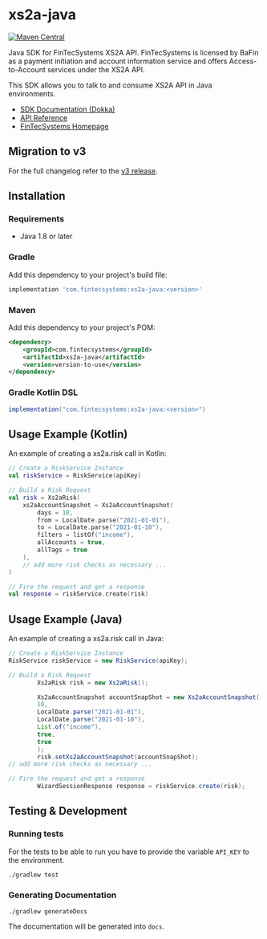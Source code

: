 # xs2a-java
[![Maven Central](https://img.shields.io/maven-central/v/com.fintecsystems/xs2a-java.svg?label=Maven%20Central)](https://search.maven.org/search?q=g:%22com.fintecsystems%22%20AND%20a:%22xs2a-java%22)

Java SDK for FinTecSystems XS2A API. FinTecSystems is licensed by BaFin as a payment initiation and account information service and
offers Access-to-Account services under the XS2A API.

This SDK allows you to talk to and consume XS2A API in Java environments.

- [SDK Documentation (Dokka)](https://docs.fintecsystems.com/xs2a-java/)
- [API Reference](https://docs.fintecsystems.com)
- [FinTecSystems Homepage](https://fintecsystems.com)

## Migration to v3

For the full changelog refer to the [v3 release](https://github.com/FinTecSystems/xs2a-java/releases/tag/3.0.0).

## Installation

### Requirements

- Java 1.8 or later

### Gradle
Add this dependency to your project's build file:
```groovy
implementation 'com.fintecsystems:xs2a-java:<version>'
```

### Maven
Add this dependency to your project's POM:
```xml
<dependency>
    <groupId>com.fintecsystems</groupId>
    <artifactId>xs2a-java</artifactId>
    <version>version-to-use</version>
</dependency>
```

### Gradle Kotlin DSL
```groovy
implementation("com.fintecsystems:xs2a-java:<version>")
```

## Usage Example (Kotlin)
An example of creating a xs2a.risk call in Kotlin:

```kotlin
// Create a RiskService Instance
val riskService = RiskService(apiKey)

// Build a Risk Request
val risk = Xs2aRisk(
    xs2aAccountSnapshot = Xs2aAccountSnapshot(
        days = 10,
        from = LocalDate.parse("2021-01-01"),
        to = LocalDate.parse("2021-01-10"),
        filters = listOf("income"),
        allAccounts = true,
        allTags = true
    ),
    // add more risk checks as necessary ...
)

// Fire the request and get a response
val response = riskService.create(risk)
```

## Usage Example (Java)
An example of creating a xs2a.risk call in Java:

```java
// Create a RiskService Instance
RiskService riskService = new RiskService(apiKey);

// Build a Risk Request
        Xs2aRisk risk = new Xs2aRisk();

        Xs2aAccountSnapshot accountSnapShot = new Xs2aAccountSnapshot(
        10,
        LocalDate.parse("2021-01-01"),
        LocalDate.parse("2021-01-10"),
        List.of("income"),
        true,
        true
        );
        risk.setXs2aAccountSnapshot(accountSnapShot);
// add more risk checks as necessary ...

// Fire the request and get a response
        WizardSessionResponse response = riskService.create(risk);
```

## Testing & Development

### Running tests
For the tests to be able to run you have to provide the variable `API_KEY` to the environment.

```shell
./gradlew test
```

### Generating Documentation

```shell
./gradlew generateDocs
```

The documentation will be generated into `docs`.
